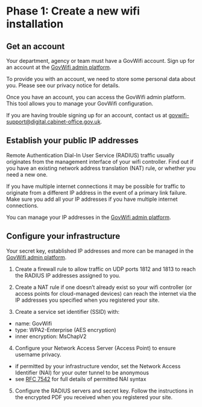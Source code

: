 # Phase 1: Create a new wifi installation

## Get an account

Your department, agency or team must have a GovWifi account. Sign up for an account at the [GovWifi admin platform](https://admin.wifi.service.gov.uk/users/sign_up).

To provide you with an account, we need to store some personal data about you. Please see our privacy notice for details.

Once you have an account, you can access the GovWifi admin platform. This tool allows you to manage your GovWifi configuration.

If you are having trouble signing up for an account, contact us at [govwifi-support@digital.cabinet-office.gov.uk](govwifi-support@digital.cabinet-office.gov.uk).

## Establish your public IP addresses

Remote Authentication Dial-In User Service (RADIUS) traffic usually originates from the management interface of your wifi controller. Find out if you have an existing network address translation (NAT) rule, or whether you need a new one.

If you have multiple internet connections it may be possible for traffic to originate from a different IP address in the event of a primary link failure. Make sure you add all your IP addresses if you have multiple internet connections.

You can manage your IP addresses in the [GovWifi admin platform](https://admin.wifi.service.gov.uk/).

## Configure your infrastructure

Your secret key, established IP addresses and more can be managed in the [GovWifi admin platform](https://admin.wifi.service.gov.uk/).

1. Create a firewall rule to allow traffic on UDP ports 1812 and 1813 to reach the RADIUS IP addresses assigned to you.

2. Create a NAT rule if one doesn’t already exist so your wifi controller (or access points for cloud-managed devices) can reach the internet via the IP addresses you specified when you registered your site.

3. Create a service set identifier (SSID) with:
- name: GovWifi
- type: WPA2-Enterprise (AES encryption)
- inner encryption: MsChapV2

4. Configure your Network Access Server (Access Point) to ensure username privacy.
- if permitted by your infrastructure vendor, set the Network Access Identifier (NAI) for your outer tunnel to be anonymous
- see [RFC 7542](https://tools.ietf.org/html/rfc7542) for full details of permitted NAI syntax

5. Configure the RADIUS servers and secret key. Follow the instructions in the encrypted PDF you received when you registered your site.
